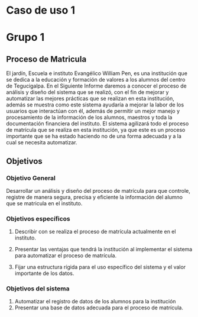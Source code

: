 # Caso de uso 1 
# Grupo 1

## Proceso de Matricula
El jardín, Escuela e instituto Evangélico William Pen, es una institución que se dedica a la educación y formación de valores a los alumnos del centro de Tegucigalpa. En el Siguiente Informe daremos a conocer el proceso de análisis y diseño del sistema que se realizó, con el fin de mejorar y automatizar las mejores prácticas que se realizan en esta institución, además se muestra como este sistema ayudaría a mejorar la labor de los usuarios que interactúan con él, además de permitir un mejor manejo y procesamiento de la información de los alumnos, maestros y toda la documentación financiera del instituto. El sistema agilizará todo el proceso de matrícula que se realiza en esta institución, ya que este es un proceso importante que se ha estado haciendo no de una forma adecuada y a la cual se necesita automatizar.

## Objetivos 

### Objetivo General

Desarrollar un análisis y diseño del proceso de matrícula para que controle, registre de manera segura, precisa y eficiente la información del alumno que se matricula en el instituto.



### Objetivos específicos 

1. Describir con se realiza el proceso de matrícula actualmente en el instituto. 

2. Presentar las ventajas que tendrá la institución al implementar el sistema para automatizar el proceso de matrícula. 

3. Fijar una estructura rígida para el uso específico del sistema y el valor importante de los datos. 



### Objetivos del sistema 

1. Automatizar el registro de datos de los alumnos para la institución
2. Presentar una base de datos adecuada para el proceso de matrícula.



